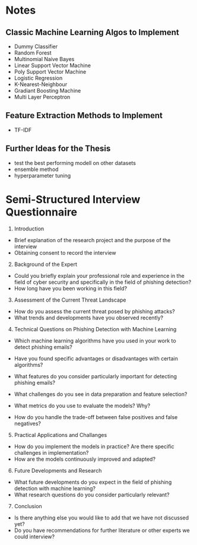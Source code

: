 # Notes
## Classic Machine Learning Algos to Implement
- Dummy Classifier
- Random Forest
- Multinomial Naive Bayes
- Linear Support Vector Machine
- Poly Support Vector Machine
- Logistic Regression
- K-Nearest-Neighbour
- Gradiant Boosting Machine
- Multi Layer Perceptron 
## Feature Extraction Methods to Implement
- TF-IDF
## Further Ideas for the Thesis
- test the best performing modell on other datasets
- ensemble method
- hyperparameter tuning 

# Semi-Structured Interview Questionnaire
1. Introduction
- Brief explanation of the research project and the purpose of the interview
- Obtaining consent to record the interview 

2. Background of the Expert
- Could you briefly explain your professional role and experience in the field of cyber security and specifically in the field of phishing detection?
- How long have you been working in this field?

3. Assessment of the Current Threat Landscape
- How do you assess the current threat posed by phishing attacks?
- What trends and developments have you observed recently?

4. Technical Questions on Phishing Detection with Machine Learning
- Which machine learning algorithms have you used in your work to detect phishing emails?
- Have you found specific advantages or disadvantages with certain algorithms?

- What features do you consider particularly important for detecting phishing emails?
- What challenges do you see in data preparation and feature selection?

- What metrics do you use to evaluate the models? Why?
- How do you handle the trade-off between false positives and false negatives?

5. Practical Applications and Challanges
- How do you implement the models in practice? Are there specific challenges in implementation?
- How are the models continuously improved and adapted?

6. Future Developments and Research
- What future developments do you expect in the field of phishing detection with machine learning?
- What research questions do you consider particularly relevant?

7. Conclusion
- Is there anything else you would like to add that we have not discussed yet?
- Do you have recommendations for further literature or other experts we could interview?